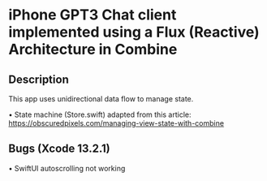 # iPhone GPT3 Chat client implemented using a Flux (Reactive) Architecture in Combine

## Description

This app uses unidirectional data flow to manage state.

• State machine (Store.swift) adapted from this article: https://obscuredpixels.com/managing-view-state-with-combine

## Bugs (Xcode 13.2.1)

• SwiftUI autoscrolling not working



